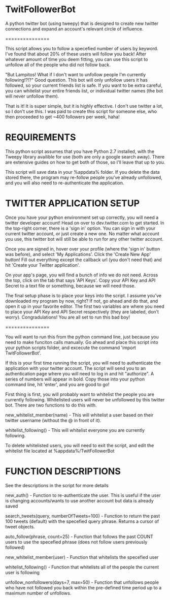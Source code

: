 TwitFollowerBot
===============

A python twitter bot (using tweepy) that is designed to create new twitter connections and expand an account's relevant circle of influence.

===============

This script allows you to follow a specefied number of users by keyword.  I've found that about 20% of these users will follow you back!  After whatever amount of time you deem fitting, you can use this script to unfollow all of the people who did not follow back.

"But Lampitos!  What if I don't want to unfollow people I'm currently following!?!?"
Good question.  This bot will only unfollow users it has followed, so your current friends list is safe.  If you want to be extra careful, you can whitelist your entire friends list, or individual twitter names (the bot will never unfollow them).

That is it!  It is super simple, but it is highly effective.  I don't use twitter a lot, so I don't use this.  I was paid to create this script for someone else, who then proceeded to get ~400 followers per week, haha!

REQUIREMENTS
===============
This python script assumes that you have Python 2.7 installed, with the Tweepy library availible for use (both are only a google search away).  There are extensive guides on how to get both of those, so I'll leave that up to you.

This script will save data in your %appdata% folder.  If you delete the data stored there, the program may re-follow people you've already unfollowed, and you will also need to re-authenticate the application.

TWITTER APPLICATION SETUP
===============

Once you have your python environment set up correctly, you will need a twitter developer account!  Head on over to dev.twitter.com to get started.  In the top-right corner, there is a 'sign in' option.  You can sign in with your current twitter account, or just create a new one.  No matter what account you use, this twitter bot will still be able to run for any other twitter account.

Once you are signed in, hover over your profile (where the 'sign in' button was before), and select 'My Applications'.  Click the 'Create New App' button!  Fill out everything except the callback url (you don't need that) and hit 'Create your Twitter application'.

On your app's page, you will find a bunch of info we do not need.  Across the top, click on the tab that says 'API Keys'.  Copy your API Key and API Secret to a text file or something, because we will need those.

The final setup phase is to place your keys into the script.  I assume you've downloaded my program by now, right?  If not, go ahead and do that, and open it up in your favorite editor.  The first two variables are where you need to place your API Key and API Secret respectively (they are labeled, don't worry).  Congradulations!  You are all set to run this bad boy!

===============

You will want to run this from the python command line, just because you need to make funciton calls manually.  Go ahead and place this script into your python scripts folder, and excecute the command 'import TwitFollowerBot'.

If this is your first time running the script, you will need to authenticate the application with your twitter account.  The script will send you to an authentication page where you will need to log in and hit "authorize".  A series of numbers will appear in bold.  Copy those into your python command line, hit 'enter', and you are good to go!

First thing is first, you will probably want to whitelist the people you are currently following.  Whitelisted users will never be unfollowed by this twitter bot.  There are two functions to do this with.

new_whitelist_member(name) - This will whitelist a user based on their twitter username (without the @ in front of it).

whitelist_following() - This will whitelist everyone you are currently following.

To delete whitelisted users, you will need to exit the script, and edit the whitelist file located at %appdata%/TwitFollowerBot

FUNCTION DESCRIPTIONS
===============
See the descriptions in the script for more details

new_auth() - Function to re-authenticate the user.  This is useful if the user is changing accounts/wants to use another account but data is already saved

search_tweets(query, numberOfTweets=100) - Function to return the past 100 tweets (default) with the specefied query phrase.  Returns a cursor of tweet objects.

auto_follow(phrase, count=25) - Function that follows the past COUNT users to use the specefied phrase (does not follow users previously followed)

new_whitelist_member(user) - Function that whitelists the specefied user

whitelist_following() - Function that whitelists all of the people the current user is following

unfollow_nonfollowers(days=7, max=50) - Function that unfollows people who have not followed you back within the pre-defined time period up to a maximum number of unfollows.
